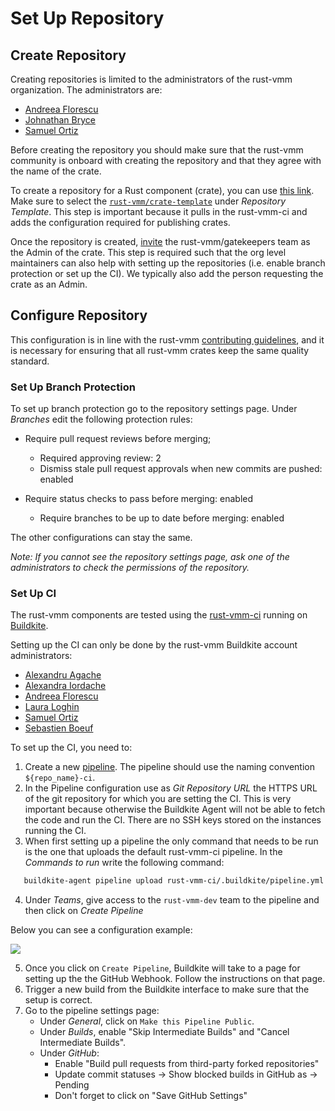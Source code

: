 # Set Up Repository

## Create Repository

Creating repositories is limited to the administrators of the rust-vmm
organization. The administrators are:

- [Andreea Florescu](https://github.com/andreeaflorescu)
- [Johnathan Bryce](https://github.com/jbryce)
- [Samuel Ortiz](https://github.com/sameo)

Before creating the repository you should make sure that the rust-vmm community
is onboard with creating the repository and that they agree with the name of
the crate.

To create a repository for a Rust component (crate), you can use
[this link](https://github.com/organizations/rust-vmm/repositories/new). Make
sure to select the
[`rust-vmm/crate-template`](https://github.com/rust-vmm/crate-template) under
*Repository Template*. This step is important because it pulls in the
rust-vmm-ci and adds the configuration required for publishing crates.

Once the repository is created,
[invite](https://docs.github.com/en/organizations/managing-access-to-your-organizations-repositories/managing-team-access-to-an-organization-repository)
the rust-vmm/gatekeepers team as the Admin of the crate. This step is required
such that the org level maintainers can also help with setting up the
repositories (i.e. enable branch protection or set up the CI). We typically
also add the person requesting the crate as an Admin. 

## Configure Repository

This configuration is in line with the rust-vmm
[contributing guidelines](https://github.com/rust-vmm/community/blob/main/CONTRIBUTING.md#merging-code-in-rust-vmm),
and it is necessary for ensuring that all rust-vmm crates keep the same quality
standard.

### Set Up Branch Protection

To set up branch protection go to the repository settings page. Under
*Branches* edit the following protection rules:
- Require pull request reviews before merging;
  - Required approving review: 2
  - Dismiss stale pull request approvals when new commits are pushed: enabled

- Require status checks to pass before merging: enabled
  - Require branches to be up to date before merging: enabled

The other configurations can stay the same.

*Note: If you cannot see the repository settings page, ask one of the
administrators to check the permissions of the repository.*

### Set Up CI

The rust-vmm components are tested using the
[rust-vmm-ci](https://github.com/rust-vmm/rust-vmm-ci) running on
[Buildkite](https://buildkite.com/).

Setting up the CI can only be done by the rust-vmm Buildkite account
administrators:
- [Alexandru Agache](https://github.com/alexandruag)
- [Alexandra Iordache](https://github.com/aghecenco)
- [Andreea Florescu](https://github.com/andreeaflorescu)
- [Laura Loghin](https://github.com/lauralt)
- [Samuel Ortiz](https://github.com/sameo)
- [Sebastien Boeuf](https://github.com/sboeuf)

To set up the CI, you need to:

1. Create a new [pipeline](https://buildkite.com/organizations/rust-vmm/pipelines/new).
   The pipeline should use the naming convention `${repo_name}-ci`.
2. In the Pipeline configuration use as *Git Repository URL* the HTTPS URL of
   the git repository for which you are setting the CI.
   This is very important because otherwise the Buildkite Agent will not be
   able to fetch the code and run the CI. There are no SSH keys stored on the
   instances running the CI.
3. When first setting up a pipeline the only command that needs to be run is
   the one that uploads the default rust-vmm-ci pipeline. In the
   *Commands to run* write the following command:

```bash
   buildkite-agent pipeline upload rust-vmm-ci/.buildkite/pipeline.yml
```

4. Under *Teams*, give access to the `rust-vmm-dev` team to the pipeline and
   then click on *Create Pipeline*

Below you can see a configuration example:

![](../img/buildkite_pipeline_example.png)

5. Once you click on `Create Pipeline`, Buildkite will take to a page for
   setting up the the GitHub Webhook. Follow the instructions on that page.
6. Trigger a new build from the Buildkite interface to make sure that the
   setup is correct.
7. Go to the pipeline settings page:
    - Under *General*, click on `Make this Pipeline Public`.
    - Under *Builds*, enable "Skip Intermediate Builds" and
      "Cancel Intermediate Builds".
    - Under *GitHub*:
        - Enable "Build pull requests from third-party forked repositories"
        - Update commit statuses -> Show blocked builds in GitHub as -> Pending
        - Don't forget to click on "Save GitHub Settings"

